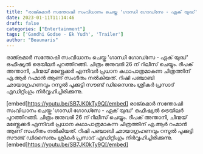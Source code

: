 ```yaml
---
title: "രാജ്കുമാർ സന്തോഷി സംവിധാനം ചെയ്ത 'ഗാന്ധി ഗോഡ്സേ - ഏക് യുദ്ധ്' ഒഫീഷ്യൽ ട്രെയിലർ പുറത്തിറങ്ങി"
date: 2023-01-11T11:14:46
draft: false
categories: ["Entertainment"]
tags: ['Gandhi Godse - Ek Yudh', 'Trailer']
author: "Beaumaris"
---
```


രാജ്കുമാർ സന്തോഷി സംവിധാനം ചെയ്ത 'ഗാന്ധി ഗോഡ്സേ - ഏക് യുദ്ധ്' ഒഫീഷ്യൽ ട്രെയിലർ പുറത്തിറങ്ങി. ചിത്രം ജനുവരി 26 ന് റിലീസ് ചെയ്യും. ദീപക് അന്താനി, ചിന്മയ് മണ്ട്ലേക്കർ എന്നിവർ പ്രധാന കഥാപാത്രമാകുന്ന ചിത്രത്തിന് എ.ആർ റഹ്മാൻ ആണ് സംഗീതം നൽകിയത്. റിഷി പഞ്ചാബി ഛായാഗ്രഹണവും റസൂൽ പൂക്കുട്ടി സൗണ്ട് ഡിസൈനും ശ്രീകർ പ്രസാദ് എഡിറ്റിംഗും നിർവ്വഹിച്ചിരിക്കുന്നു.

[embed]https://youtu.be/SB7JK0kTy9Q[/embed]
രാജ്കുമാർ സന്തോഷി സംവിധാനം ചെയ്ത 'ഗാന്ധി ഗോഡ്സേ - ഏക് യുദ്ധ്' ഒഫീഷ്യൽ ട്രെയിലർ പുറത്തിറങ്ങി. ചിത്രം ജനുവരി 26 ന് റിലീസ് ചെയ്യും. ദീപക് അന്താനി, ചിന്മയ് മണ്ട്ലേക്കർ എന്നിവർ പ്രധാന കഥാപാത്രമാകുന്ന ചിത്രത്തിന് എ.ആർ റഹ്മാൻ ആണ് സംഗീതം നൽകിയത്. റിഷി പഞ്ചാബി ഛായാഗ്രഹണവും റസൂൽ പൂക്കുട്ടി സൗണ്ട് ഡിസൈനും ശ്രീകർ പ്രസാദ് എഡിറ്റിംഗും നിർവ്വഹിച്ചിരിക്കുന്നു. [embed]https://youtu.be/SB7JK0kTy9Q[/embed]

